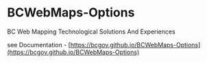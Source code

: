 # BCWebMaps-Options
BC Web Mapping Technological Solutions And Experiences

see Documentation - [https://bcgov.github.io/BCWebMaps-Options](https://bcgov.github.io/BCWebMaps-Options)
